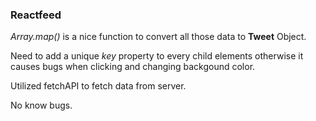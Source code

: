 ### Reactfeed

_Array.map()_ is a nice function to convert all those data to __Tweet__ Object.

Need to add a unique _key_ property to every child elements otherwise it causes bugs when clicking and changing backgound color.

Utilized fetchAPI to fetch data from server.

No know bugs.